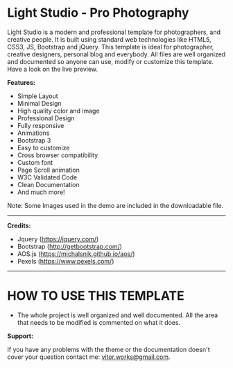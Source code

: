 # Light Studio - Pro Photography

Light Studio is a modern and professional template for photographers, and creative people. It is built using standard web technologies like HTML5, CSS3, JS, Bootstrap and jQuery. This template is ideal for photographer, creative designers, personal blog and everybody. All files are well organized and documented so anyone can use, modify or customize this template. Have a look on the live preview.

**Features:**
-   Simple Layout
-   Minimal Design
-   High quality color and image
-   Professional Design
-	Fully responsive 
-	Animations
-	Bootstrap 3
-	Easy to customize 
-	Cross browser compatibility
-   Custom font
-   Page Scroll animation
-   W3C Validated Code
-   Clean Documentation
-   And much more!

Note: Some Images used in the demo are included in the downloadable file.

---
**Credits:**
-	Jquery (https://jquery.com/)
-	Bootstrap (http://getbootstrap.com/)
-	AOS.js (https://michalsnik.github.io/aos/)
-   Pexels (https://www.pexels.com/)

---

# HOW TO USE THIS TEMPLATE

- The whole project is well organized and well documented. All the area that needs to be modified is commented on what it does.

**Support:**

If you have any problems with the theme or the documentation doesn't cover your question contact me: vitor.works@gmail.com.
